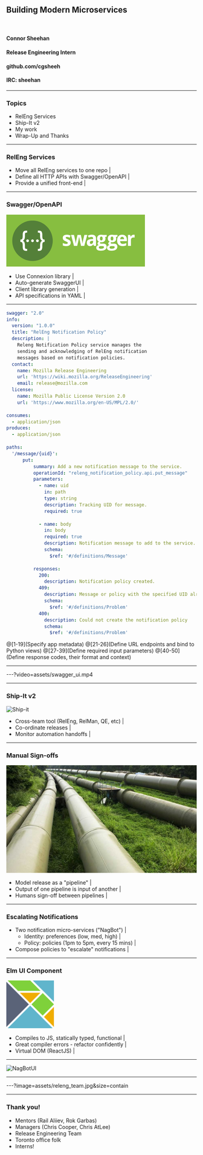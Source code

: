 ## Building Modern Microservices

<br>

#### Connor Sheehan
#### Release Engineering Intern
#### github.com/cgsheeh
#### IRC: sheehan

---

### Topics

- RelEng Services
- Ship-It v2
- My work
- Wrap-Up and Thanks

---

### RelEng Services

- Move all RelEng services to one repo              |
- Define all HTTP APIs with Swagger/OpenAPI         |
- Provide a unified front-end                       |

---

### Swagger/OpenAPI
![Swagger](assets/swagger.png)

- Use Connexion library                                     |
- Auto-generate SwaggerUI                                   |
- Client library generation                                 |
- API specifications in YAML                                |

---

```yaml
swagger: "2.0"
info:
  version: "1.0.0"
  title: "RelEng Notification Policy"
  description: |
    Releng Notification Policy service manages the 
    sending and acknowledging of RelEng notification
    messages based on notification policies.
  contact:
    name: Mozilla Release Engineering
    url: 'https://wiki.mozilla.org/ReleaseEngineering'
    email: release@mozilla.com
  license:
    name: Mozilla Public License Version 2.0
    url: 'https://www.mozilla.org/en-US/MPL/2.0/'

consumes:
  - application/json
produces:
  - application/json

paths:
  '/message/{uid}':
      put:
          summary: Add a new notification message to the service.
          operationId: "releng_notification_policy.api.put_message"
          parameters:
            - name: uid
              in: path
              type: string
              description: Tracking UID for message.
              required: true
    
            - name: body
              in: body
              required: true
              description: Notification message to add to the service.
              schema:
                $ref: '#/definitions/Message'
    
          responses:
            200:
              description: Notification policy created.
            409:
              description: Message or policy with the specified UID already exists
              schema:
                $ref: '#/definitions/Problem'
            400:
              description: Could not create the notification policy
              schema:
                $ref: '#/definitions/Problem'
```

@[1-19](Specify app metadata)
@[21-26](Define URL endpoints and bind to Python views)
@[27-39](Define required input parameters)
@[40-50](Define response codes, their format and context)

---

---?video=assets/swagger_ui.mp4

---

### Ship-It v2

![Ship-it](assets/shipit.png)

- Cross-team tool (RelEng, RelMan, QE, etc)     |
- Co-ordinate releases                          |
- Monitor automation handoffs                   |


---

### Manual Sign-offs

![Pipeline](assets/pipeline.jpg)

- Model release as a "pipeline"                                 |
- Output of one pipeline is input of another                    |
- Humans sign-off between pipelines                             |

---

### Escalating Notifications

- Two notification micro-services ("NagBot")                                |
    - Identity: preferences (low, med, high)                                |
    - Policy: policies (1pm to 5pm, every 15 mins)                          |
- Compose policies to "escalate" notifications                              |

---

### Elm UI Component

<img src="assets/elm.png" width="25%" height=25%>

- Compiles to JS, statically typed, functional      |
- Great compiler errors - refactor confidently      |
- Virtual DOM (ReactJS)                             |


---

![NagBotUI](assets/nagbotui.png)

---

---?image=assets/releng_team.jpg&size=contain

---

### Thank you!

- Mentors (Rail Aliiev, Rok Garbas)
- Managers (Chris Cooper, Chris AtLee)
- Release Engineering Team
- Toronto office folk
- Interns!
